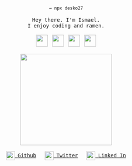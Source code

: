 <p align="center">
  <br>
  <code>→ npx desko27</code>
  <br>
  <br>
  <samp>Hey there. I'm Ismael.<br> I enjoy coding and ramen.</samp>
  <br>
  <br>
  <img height="32" width="32" src="https://unpkg.com/simple-icons@v3/icons/javascript.svg" />
  &nbsp;
  <img height="32" width="32" src="https://unpkg.com/simple-icons@v3/icons/react.svg" />
  &nbsp;
  <img height="32" width="32" src="https://unpkg.com/simple-icons@v3/icons/node-dot-js.svg" />
  &nbsp;
  <img height="32" width="32" src="https://unpkg.com/simple-icons@v3/icons/css3.svg" />
  <br>
  <br>
  <img src="https://media.giphy.com/media/q2ePk5TyEq8da/giphy.gif" width="250" />
  <br>
  <br>
  <a href="https://github.com/desko27"><img height="24" width="24" src="https://unpkg.com/simple-icons@v3/icons/github.svg" valign="middle" />&nbsp; <samp>Github</samp></a>
  &nbsp;&nbsp;&nbsp;&nbsp;
  <a href="https://twitter.com/desko27"><img height="24" width="24" src="https://unpkg.com/simple-icons@v3/icons/twitter.svg" valign="middle" />&nbsp; <samp>Twitter</samp></a>
  &nbsp;&nbsp;&nbsp;&nbsp;
  <a href="https://linkedin.com/in/desko27"><img height="24" width="24" src="https://unpkg.com/simple-icons@v3/icons/linkedin.svg" valign="middle" />&nbsp; <samp>Linked In</samp></a>
  <br>
</p>
